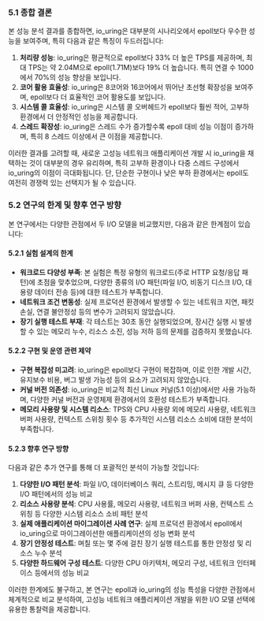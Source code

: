
### 5.1 종합 결론

본 성능 분석 결과를 종합하면, io_uring은 대부분의 시나리오에서 epoll보다 우수한 성능을 보여주며, 특히 다음과 같은 특징이 두드러집니다:

1. **처리량 성능**: io_uring은 평균적으로 epoll보다 33% 더 높은 TPS를 제공하며, 최대 TPS는 약 2.04M으로 epoll(1.71M)보다 19% 더 높습니다. 특히 연결 수 1000에서 70%의 성능 향상을 보입니다.
2. **코어 활용 효율성**: io_uring은 8코어와 16코어에서 뛰어난 초선형 확장성을 보여주며, epoll보다 더 효율적인 코어 활용도를 보입니다.
3. **시스템 콜 효율성**: io_uring은 시스템 콜 오버헤드가 epoll보다 훨씬 적어, 고부하 환경에서 더 안정적인 성능을 제공합니다.
4. **스레드 확장성**: io_uring은 스레드 수가 증가할수록 epoll 대비 성능 이점이 증가하며, 특히 8 스레드 이상에서 큰 이점을 제공합니다.

이러한 결과를 고려할 때, 새로운 고성능 네트워크 애플리케이션 개발 시 io_uring을 채택하는 것이 대부분의 경우 유리하며, 특히 고부하 환경이나 다중 스레드 구성에서 io_uring의 이점이 극대화됩니다. 단, 단순한 구현이나 낮은 부하 환경에서는 epoll도 여전히 경쟁력 있는 선택지가 될 수 있습니다.

### 5.2 연구의 한계 및 향후 연구 방향

본 연구에서는 다양한 관점에서 두 I/O 모델을 비교했지만, 다음과 같은 한계점이 있습니다:

#### 5.2.1 실험 설계의 한계

- **워크로드 다양성 부족**: 본 실험은 특정 유형의 워크로드(주로 HTTP 요청/응답 패턴)에 초점을 맞추었으며, 다양한 종류의 I/O 패턴(파일 I/O, 비동기 디스크 I/O, 대용량 데이터 전송 등)에 대한 테스트가 부족합니다.
- **네트워크 조건 변동성**: 실제 프로덕션 환경에서 발생할 수 있는 네트워크 지연, 패킷 손실, 연결 불안정성 등의 변수가 고려되지 않았습니다.
- **장기 실행 테스트 부재**: 각 테스트는 30초 동안 실행되었으며, 장시간 실행 시 발생할 수 있는 메모리 누수, 리소스 소진, 성능 저하 등의 문제를 검증하지 못했습니다.

#### 5.2.2 구현 및 운영 관련 제약

- **구현 복잡성 미고려**: io_uring은 epoll보다 구현이 복잡하며, 이로 인한 개발 시간, 유지보수 비용, 버그 발생 가능성 등의 요소가 고려되지 않았습니다.
- **커널 버전 의존성**: io_uring은 비교적 최신 Linux 커널(5.1 이상)에서만 사용 가능하며, 다양한 커널 버전과 운영체제 환경에서의 호환성 테스트가 부족합니다.
- **메모리 사용량 및 시스템 리소스**: TPS와 CPU 사용량 외에 메모리 사용량, 네트워크 버퍼 사용량, 컨텍스트 스위칭 횟수 등 추가적인 시스템 리소스 소비에 대한 분석이 부족합니다.

#### 5.2.3 향후 연구 방향

다음과 같은 추가 연구를 통해 더 포괄적인 분석이 가능할 것입니다:

1. **다양한 I/O 패턴 분석**: 파일 I/O, 데이터베이스 쿼리, 스트리밍, 메시지 큐 등 다양한 I/O 패턴에서의 성능 비교
2. **리소스 사용량 분석**: CPU 사용률, 메모리 사용량, 네트워크 버퍼 사용, 컨텍스트 스위칭 등 다양한 시스템 리소스 소비 패턴 분석
3. **실제 애플리케이션 마이그레이션 사례 연구**: 실제 프로덕션 환경에서 epoll에서 io_uring으로 마이그레이션한 애플리케이션의 성능 변화 분석
4. **장기 안정성 테스트**: 며칠 또는 몇 주에 걸친 장기 실행 테스트를 통한 안정성 및 리소스 누수 분석
5. **다양한 하드웨어 구성 테스트**: 다양한 CPU 아키텍처, 메모리 구성, 네트워크 인터페이스 등에서의 성능 비교

이러한 한계에도 불구하고, 본 연구는 epoll과 io_uring의 성능 특성을 다양한 관점에서 체계적으로 비교 분석하여, 고성능 네트워크 애플리케이션 개발을 위한 I/O 모델 선택에 유용한 통찰력을 제공합니다.

